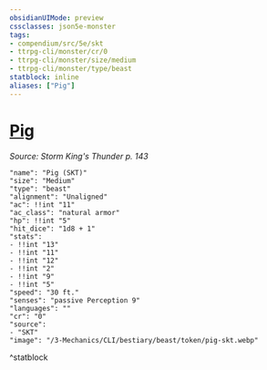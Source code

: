 ```yaml
---
obsidianUIMode: preview
cssclasses: json5e-monster
tags:
- compendium/src/5e/skt
- ttrpg-cli/monster/cr/0
- ttrpg-cli/monster/size/medium
- ttrpg-cli/monster/type/beast
statblock: inline
aliases: ["Pig"]
---
```

# [Pig](3-Mechanics\CLI\bestiary\beast/pig-skt.md)
*Source: Storm King's Thunder p. 143*  

```statblock
"name": "Pig (SKT)"
"size": "Medium"
"type": "beast"
"alignment": "Unaligned"
"ac": !!int "11"
"ac_class": "natural armor"
"hp": !!int "5"
"hit_dice": "1d8 + 1"
"stats":
- !!int "13"
- !!int "11"
- !!int "12"
- !!int "2"
- !!int "9"
- !!int "5"
"speed": "30 ft."
"senses": "passive Perception 9"
"languages": ""
"cr": "0"
"source":
- "SKT"
"image": "/3-Mechanics/CLI/bestiary/beast/token/pig-skt.webp"
```
^statblock